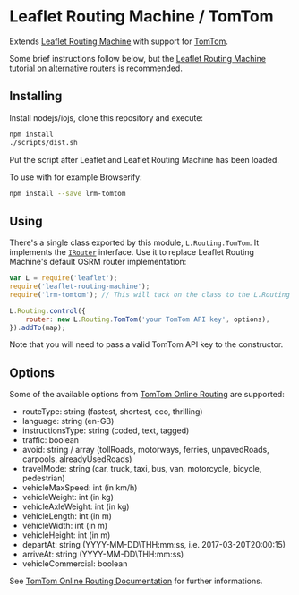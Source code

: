Leaflet Routing Machine / TomTom
================================

Extends [Leaflet Routing Machine](https://github.com/perliedman/leaflet-routing-machine) with support for [TomTom](http://developer.tomtom.com/io-docs).

Some brief instructions follow below, but the [Leaflet Routing Machine tutorial on alternative routers](http://www.liedman.net/leaflet-routing-machine/tutorials/alternative-routers/) is recommended.

## Installing

Install nodejs/iojs, clone this repository and execute:

```sh
npm install
./scripts/dist.sh
```

Put the script after Leaflet and Leaflet Routing Machine has been loaded.

To use with for example Browserify:

```sh
npm install --save lrm-tomtom
```

## Using

There's a single class exported by this module, `L.Routing.TomTom`. It implements the [`IRouter`](http://www.liedman.net/leaflet-routing-machine/api/#irouter) interface. Use it to replace Leaflet Routing Machine's default OSRM router implementation:

```javascript
var L = require('leaflet');
require('leaflet-routing-machine');
require('lrm-tomtom'); // This will tack on the class to the L.Routing namespace

L.Routing.control({
    router: new L.Routing.TomTom('your TomTom API key', options),
}).addTo(map);
```

Note that you will need to pass a valid TomTom API key to the constructor.

## Options

Some of the available options from [TomTom Online Routing](https://developer.tomtom.com/online-routing/online-routing-documentation) are supported:

* routeType: string (fastest, shortest, eco, thrilling)
* language: string (en-GB)
* instructionsType: string (coded, text, tagged)
* traffic: boolean
* avoid: string / array (tollRoads, motorways, ferries, unpavedRoads, carpools, alreadyUsedRoads)
* travelMode: string (car, truck, taxi, bus, van, motorcycle, bicycle, pedestrian)
* vehicleMaxSpeed: int (in km/h)
* vehicleWeight: int (in kg)
* vehicleAxleWeight: int (in kg)
* vehicleLength: int (in m)
* vehicleWidth: int (in m)
* vehicleHeight: int (in m)
* departAt: string (YYYY-MM-DD\THH:mm:ss, i.e. 2017-03-20T20:00:15)
* arriveAt: string (YYYY-MM-DD\THH:mm:ss)
* vehicleCommercial: boolean

See [TomTom Online Routing Documentation](https://developer.tomtom.com/online-routing/online-routing-documentation) for further informations.